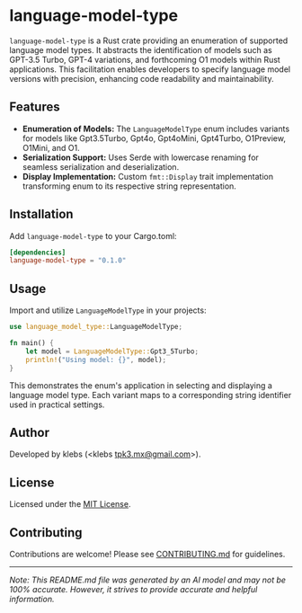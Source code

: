 # language-model-type

`language-model-type` is a Rust crate providing an enumeration of supported language model types. It abstracts the identification of models such as GPT-3.5 Turbo, GPT-4 variations, and forthcoming O1 models within Rust applications. This facilitation enables developers to specify language model versions with precision, enhancing code readability and maintainability.

## Features

- **Enumeration of Models:** The `LanguageModelType` enum includes variants for models like Gpt3.5Turbo, Gpt4o, Gpt4oMini, Gpt4Turbo, O1Preview, O1Mini, and O1.
- **Serialization Support:** Uses Serde with lowercase renaming for seamless serialization and deserialization.
- **Display Implementation:** Custom `fmt::Display` trait implementation transforming enum to its respective string representation.

## Installation

Add `language-model-type` to your Cargo.toml:

```toml
[dependencies]
language-model-type = "0.1.0"
```

## Usage

Import and utilize `LanguageModelType` in your projects:

```rust
use language_model_type::LanguageModelType;

fn main() {
    let model = LanguageModelType::Gpt3_5Turbo;
    println!("Using model: {}", model);
}
```

This demonstrates the enum's application in selecting and displaying a language model type. Each variant maps to a corresponding string identifier used in practical settings.

## Author

Developed by klebs (<klebs tpk3.mx@gmail.com>).

## License

Licensed under the [MIT License](LICENSE).

## Contributing

Contributions are welcome! Please see [CONTRIBUTING.md](CONTRIBUTING.md) for guidelines.

---

*Note: This README.md file was generated by an AI model and may not be 100% accurate. However, it strives to provide accurate and helpful information.*